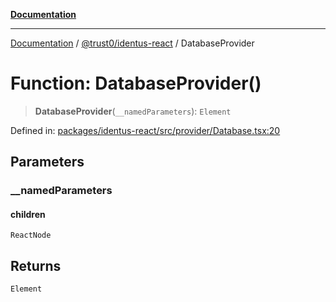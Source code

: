 [**Documentation**](../../../README.md)

***

[Documentation](../../../README.md) / [@trust0/identus-react](../README.md) / DatabaseProvider

# Function: DatabaseProvider()

> **DatabaseProvider**(`__namedParameters`): `Element`

Defined in: [packages/identus-react/src/provider/Database.tsx:20](https://github.com/trust0-project/identus/blob/420057f3cc05b15bb97280a752f7f8a0a6d9a55c/packages/identus-react/src/provider/Database.tsx#L20)

## Parameters

### \_\_namedParameters

#### children

`ReactNode`

## Returns

`Element`
